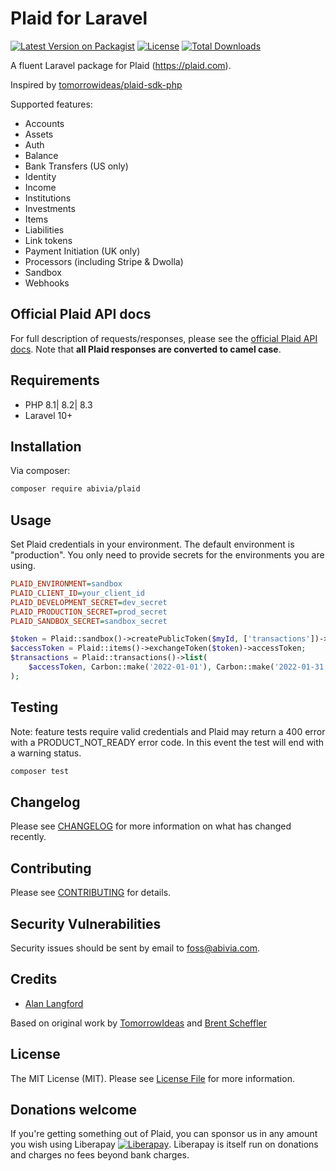 # Plaid for Laravel

[![Latest Version on Packagist](https://img.shields.io/packagist/v/abivia/plaid.svg?style=flat-square)](https://packagist.org/packages/abivia/plaid)
[![License](https://img.shields.io/github/license/abivia/plaid.svg?style=flat-square)](https://packagist.org/packages/abivia/plaid)
[![Total Downloads](https://img.shields.io/packagist/dt/abivia/plaid.svg?style=flat-square)](https://packagist.org/packages/abivia/plaid)

A fluent Laravel package for Plaid (https://plaid.com).

Inspired by [tomorrowideas/plaid-sdk-php](https://github.com/TomorrowIdeas/plaid-sdk-php)

Supported features:
* Accounts
* Assets
* Auth
* Balance
* Bank Transfers (US only)
* Identity
* Income
* Institutions
* Investments
* Items
* Liabilities
* Link tokens
* Payment Initiation (UK only)
* Processors (including Stripe & Dwolla)
* Sandbox
* Webhooks

## Official Plaid API docs

For full description of requests/responses, please see the
[official Plaid API docs](https://plaid.com/docs/). Note that **all Plaid responses are converted to
camel case**.

## Requirements

* PHP 8.1| 8.2| 8.3
* Laravel 10+

## Installation

Via composer:

```bash
composer require abivia/plaid
```

## Usage

Set Plaid credentials in your environment. The default environment is "production". You only need to
provide secrets for the environments you are using.
```ini
PLAID_ENVIRONMENT=sandbox
PLAID_CLIENT_ID=your_client_id
PLAID_DEVELOPMENT_SECRET=dev_secret
PLAID_PRODUCTION_SECRET=prod_secret
PLAID_SANDBOX_SECRET=sandbox_secret
```

```php
$token = Plaid::sandbox()->createPublicToken($myId, ['transactions'])->publicToken;
$accessToken = Plaid::items()->exchangeToken($token)->accessToken;
$transactions = Plaid::transactions()->list(
    $accessToken, Carbon::make('2022-01-01'), Carbon::make('2022-01-31')
);
```

## Testing

Note: feature tests require valid credentials and Plaid may return a 400 error with a
PRODUCT_NOT_READY error code. In this event the test will end with a warning status.

```bash
composer test
```

## Changelog

Please see [CHANGELOG](CHANGELOG.md) for more information on what has changed recently.

## Contributing

Please see [CONTRIBUTING](CONTRIBUTING.md) for details.

## Security Vulnerabilities

Security issues should be sent by email to [foss@abivia.com](mailto:foss@abivia.com).

## Credits

- [Alan Langford](https://github.com/instancezero)

Based on original work by [TomorrowIdeas](https://github.com/TomorrowIdeas) and 
[Brent Scheffler](https://github.com/brentscheffler)

## License

The MIT License (MIT). Please see [License File](LICENSE.md) for more information.

## Donations welcome

If you're getting something out of Plaid, you can sponsor us in any amount you wish using Liberapay
[![Liberapay](https://liberapay.com/assets/widgets/donate.svg)](https://liberapay.com/abivia/donate).
Liberapay is itself run on donations and charges no fees beyond bank charges.
